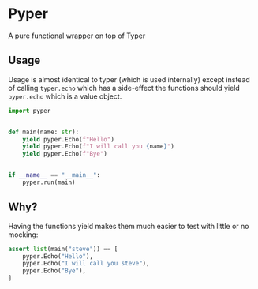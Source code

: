 # Pyper 
A pure functional wrapper on top of Typer

## Usage
Usage is almost identical to typer (which is used internally)
except instead of calling `typer.echo` which has a side-effect the
functions should yield `pyper.echo` which is a value object. 
```python
import pyper


def main(name: str):
    yield pyper.Echo(f"Hello")
    yield pyper.Echo(f"I will call you {name}")
    yield pyper.Echo(f"Bye")


if __name__ == "__main__":
    pyper.run(main)
```
## Why?
Having the functions yield makes them much easier to test with little
or no mocking:
```python
assert list(main("steve")) == [
    pyper.Echo("Hello"),
    pyper.Echo("I will call you steve"),
    pyper.Echo("Bye"),
]
```